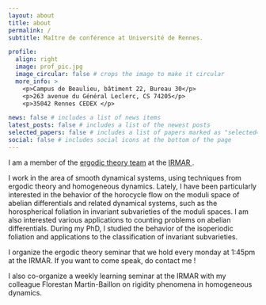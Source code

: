 ```yaml
---
layout: about
title: about
permalink: /
subtitle: Maître de conférence at Université de Rennes.

profile:
  align: right
  image: prof_pic.jpg
  image_circular: false # crops the image to make it circular
  more_info: >
    <p>Campus de Beaulieu, bâtiment 22, Bureau 30</p>
    <p>263 avenue du Général Leclerc, CS 74205</p>
    <p>35042 Rennes CEDEX </p>

news: false # includes a list of news items
latest_posts: false # includes a list of the newest posts
selected_papers: false # includes a list of papers marked as "selected={true}"
social: false # includes social icons at the bottom of the page
---
```


I am a member of the <a href='https://irmar.univ-rennes.fr/en/probability-statistics-and-ergodic-theory'> ergodic theory team</a> at the <a href='https://irmar.univ-rennes.fr/en'> IRMAR </a>.

I work in the area of smooth dynamical systems, using techniques from ergodic theory and homogeneous dynamics. Lately, I have been particularly interested in the behavior of the horocycle flow on the moduli space of abelian differentials and related dynamical systems, such as the horospherical foliation in invariant subvarieties of the moduli spaces. I am also interested various applications to counting problems on abelian differentials. During my PhD, I studied the behavior of the isoperiodic foliation and applications to the classification of invariant subvarieties.

I organize the ergodic theory seminar that we hold every monday at 1:45pm at the IRMAR. If you want to come speak, do contact me !

I also co-organize a weekly learning seminar at the IRMAR with my colleague Florestan Martin-Baillon on rigidity phenomena in homogeneous dynamics.
